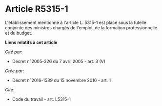 # Article R5315-1

L'établissement mentionné à l'article L. 5315-1 est placé sous la tutelle conjointe des ministres chargés de l'emploi, de la
formation professionnelle et du budget.

**Liens relatifs à cet article**

_Cité par_:

  - Décret n°2005-326 du 7 avril 2005 - art. 3 (V)

_Créé par_:

  - Décret n°2016-1539 du 15 novembre 2016 - art. 1

_Cite_:

  - Code du travail - art. L5315-1
